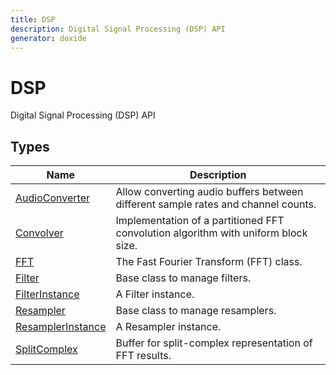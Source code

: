 ```yaml
---
title: DSP
description: Digital Signal Processing (DSP) API
generator: doxide
---
```



# DSP

Digital Signal Processing (DSP) API

## Types

| Name | Description |
| ---- | ----------- |
| [AudioConverter](AudioConverter/index.md) | Allow converting audio buffers between different sample rates and channel counts. |
| [Convolver](Convolver/index.md) | Implementation of a partitioned FFT convolution algorithm with uniform block size. |
| [FFT](FFT/index.md) | The Fast Fourier Transform (FFT) class. |
| [Filter](Filter/index.md) | Base class to manage filters. |
| [FilterInstance](FilterInstance/index.md) | A Filter instance. |
| [Resampler](Resampler/index.md) | Base class to manage resamplers. |
| [ResamplerInstance](ResamplerInstance/index.md) | A Resampler instance. |
| [SplitComplex](SplitComplex/index.md) | Buffer for split-complex representation of FFT results. |

